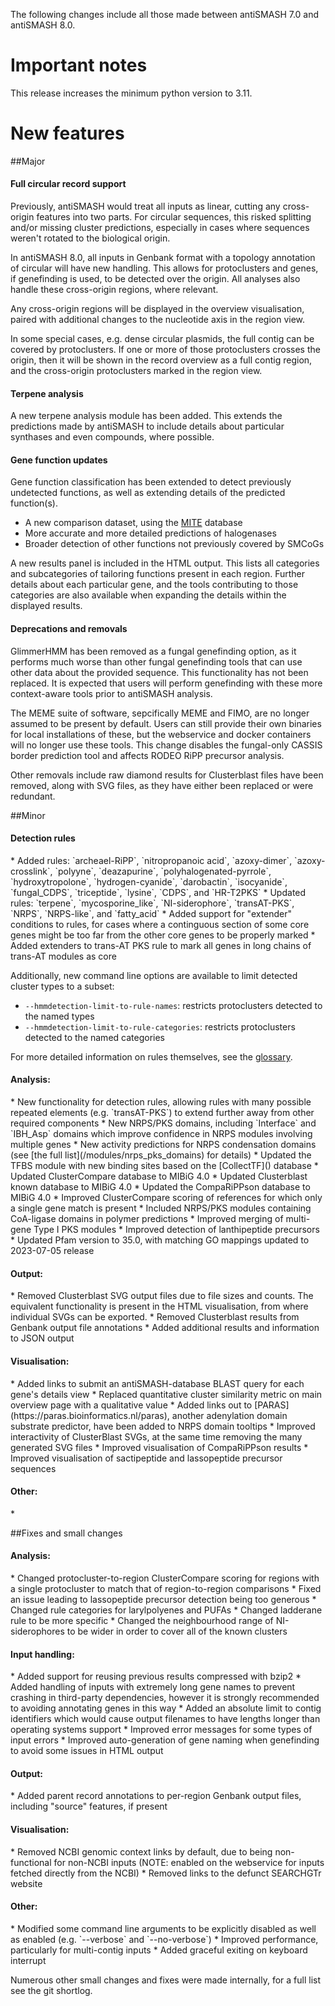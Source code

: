 The following changes include all those made between antiSMASH 7.0 and antiSMASH 8.0.

# Important notes

This release increases the minimum python version to 3.11.

# New features
##Major
<h4>Full circular record support</h4>
Previously, antiSMASH would treat all inputs as linear, cutting any cross-origin features into two parts.
For circular sequences, this risked splitting and/or missing cluster predictions,
especially in cases where sequences weren't rotated to the biological origin.

In antiSMASH 8.0, all inputs in Genbank format with a topology annotation of circular will have new handling.
This allows for protoclusters and genes, if genefinding is used, to be detected over the origin.
All analyses also handle these cross-origin regions, where relevant.

Any cross-origin regions will be displayed in the overview visualisation,
paired with additional changes to the nucleotide axis in the region view.

In some special cases, e.g. dense circular plasmids, the full contig can be covered by protoclusters.
If one or more of those protoclusters crosses the origin, then it will be shown in the record overview as
a full contig region, and the cross-origin protoclusters marked in the region view.

<h4>Terpene analysis</h4>
A new terpene analysis module has been added.
This extends the predictions made by antiSMASH to include details about particular
synthases and even compounds, where possible.

<h4>Gene function updates</h4>
Gene function classification has been extended to detect previously undetected functions,
as well as extending details of the predicted function(s).

* A new comparison dataset, using the [MITE](https://mite.bioinformatics.nl/) database
* More accurate and more detailed predictions of halogenases
* Broader detection of other functions not previously covered by SMCoGs

A new results panel is included in the HTML output.
This lists all categories and subcategories of tailoring functions present in each region.
Further details about each particular gene, and the tools contributing to those categories are
also available when expanding the details within the displayed results.

<h4>Deprecations and removals</h4>

GlimmerHMM has been removed as a fungal genefinding option, as it performs much worse than other
fungal genefinding tools that can use other data about the provided sequence.
This functionality has not been replaced.
It is expected that users will perform genefinding with these more context-aware tools prior to antiSMASH analysis.

The MEME suite of software, sepcifically MEME and FIMO, are no longer assumed to be present by default.
Users can still provide their own binaries for local installations of these, but the webservice and docker containers
will no longer use these tools.
This change disables the fungal-only CASSIS border prediction tool and affects RODEO RiPP precursor analysis.

Other removals include raw diamond results for Clusterblast files have been removed, along with SVG files,
as they have either been replaced or were redundant.

##Minor
<h4>Detection rules</h4>
* Added rules: `archeael-RiPP`, `nitropropanoic acid`, `azoxy-dimer`, `azoxy-crosslink`, `polyyne`, `deazapurine`, `polyhalogenated-pyrrole`, `hydroxytropolone`, `hydrogen-cyanide`, `darobactin`, `isocyanide`, `fungal_CDPS`, `triceptide`, `lysine`, `CDPS`, and `HR-T2PKS`
* Updated rules: `terpene`, `mycosporine_like`,  `NI-siderophore`, `transAT-PKS`, `NRPS`, `NRPS-like`, and `fatty_acid`
* Added support for "extender" conditions to rules, for cases where a continguous section of some core genes might be too far from the other core genes to be properly marked
* Added extenders to trans-AT PKS rule to mark all genes in long chains of trans-AT modules as core

Additionally, new command line options are available to limit detected cluster types to a subset:

* `--hmmdetection-limit-to-rule-names`: restricts protoclusters detected to the named types
* `--hmmdetection-limit-to-rule-categories`: restricts protoclusters detected to the named categories

For more detailed information on rules themselves, see the [glossary](/glossary).


<h4>Analysis:</h4>
* New functionality for detection rules, allowing rules with many possible repeated elements (e.g. `transAT-PKS`) to extend further away from other required components
* New NRPS/PKS domains, including `Interface` and `IBH_Asp` domains which improve confidence in NRPS modules involving multiple genes
* New activity predictions for NRPS condensation domains (see [the full list](/modules/nrps_pks_domains) for details)
* Updated the TFBS module with new binding sites based on the [CollectTF]() database
* Updated ClusterCompare database to MIBiG 4.0
* Updated Clusterblast known database to MIBiG 4.0
* Updated the CompaRiPPson database to MIBiG 4.0
* Improved ClusterCompare scoring of references for which only a single gene match is present
* Included NRPS/PKS modules containing CoA-ligase domains in polymer predictions
* Improved merging of multi-gene Type I PKS modules
* Improved detection of lanthipeptide precursors
* Updated Pfam version to 35.0, with matching GO mappings updated to 2023-07-05 release

<h4>Output:</h4>
* Removed Clusterblast SVG output files due to file sizes and counts. The equivalent functionality is present in the HTML visualisation, from where individual SVGs can be exported.
* Removed Clusterblast results from Genbank output file annotations
* Added additional results and information to JSON output

<h4>Visualisation:</h4>
* Added links to submit an antiSMASH-database BLAST query for each gene's details view
* Replaced quantitative cluster similarity metric on main overview page with a qualitative value
* Added links out to [PARAS](https://paras.bioinformatics.nl/paras), another adenylation domain substrate predictor, have been added to NRPS domain tooltips
* Improved interactivity of ClusterBlast SVGs, at the same time removing the many generated SVG files
* Improved visualisation of CompaRiPPson results
* Improved visualisation of sactipeptide and lassopeptide precursor sequences 

<h4>Other:</h4>
* 

##Fixes and small changes
<h4>Analysis:</h4>
* Changed protocluster-to-region ClusterCompare scoring for regions with a single protocluster to match that of region-to-region comparisons
* Fixed an issue leading to lassopeptide precursor detection being too generous
* Changed rule categories for larylpolyenes and PUFAs
* Changed ladderane rule to be more specific
* Changed the neighbourhood range of NI-siderophores to be wider in order to cover all of the known clusters

<h4>Input handling:</h4>
* Added support for reusing previous results compressed with bzip2
* Added handling of inputs with extremely long gene names to prevent crashing in third-party dependencies, however it is strongly recommended to avoiding annotating genes in this way
* Added an absolute limit to contig identifiers which would cause output filenames to have lengths longer than operating systems support
* Improved error messages for some types of input errors
* Improved auto-generation of gene naming when genefinding to avoid some issues in HTML output

<h4>Output:</h4>
* Added parent record annotations to per-region Genbank output files, including "source" features, if present

<h4>Visualisation:</h4>
* Removed NCBI genomic context links by default, due to being non-functional for non-NCBI inputs (NOTE: enabled on the webservice for inputs fetched directly from the NCBI)
* Removed links to the defunct SEARCHGTr website

<h4>Other:</h4>
* Modified some command line arguments to be explicitly disabled as well as enabled (e.g. `--verbose` and `--no-verbose`)
* Improved performance, particularly for multi-contig inputs
* Added graceful exiting on keyboard interrupt

Numerous other small changes and fixes were made internally, for a full list see the git shortlog.
